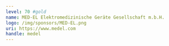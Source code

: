 ```yaml
---
level: 70 #gold
name: MED-EL Elektromedizinische Geräte Gesellschaft m.b.H.
logo: /img/sponsors/MED-EL.png
uri: https://www.medel.com
handle: medel
---
```

